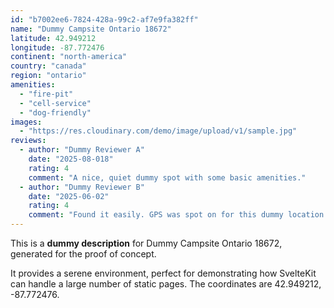 ```yaml
---
id: "b7002ee6-7824-428a-99c2-af7e9fa382ff"
name: "Dummy Campsite Ontario 18672"
latitude: 42.949212
longitude: -87.772476
continent: "north-america"
country: "canada"
region: "ontario"
amenities:
  - "fire-pit"
  - "cell-service"
  - "dog-friendly"
images:
  - "https://res.cloudinary.com/demo/image/upload/v1/sample.jpg"
reviews:
  - author: "Dummy Reviewer A"
    date: "2025-08-018"
    rating: 4
    comment: "A nice, quiet dummy spot with some basic amenities."
  - author: "Dummy Reviewer B"
    date: "2025-06-02"
    rating: 4
    comment: "Found it easily. GPS was spot on for this dummy location."
---
```


This is a **dummy description** for Dummy Campsite Ontario 18672, generated for the proof of concept.

It provides a serene environment, perfect for demonstrating how SvelteKit can handle a large number of static pages. The coordinates are 42.949212, -87.772476.
